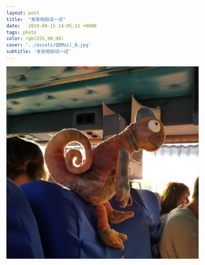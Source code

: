 ```yaml
---
layout: post
title:  "发张他拍试一试"
date:   2019-09-15 14:05:21 +0800
tags: photo
color: rgb(255,90,90)
cover: '../assets/QQMail_0.jpg'
subtitle: '发张他拍试一试'
---
```



<img src="/assets/QQMail_0.jpg" alt="tapai" style="zoom:100%;" />